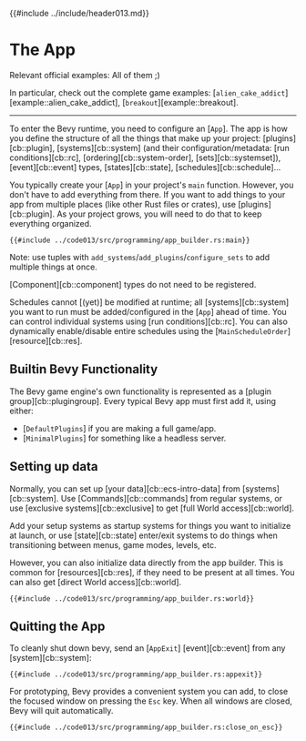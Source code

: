 {{#include ../include/header013.md}}

# The App

Relevant official examples: All of them ;)

In particular, check out the complete game examples:
[`alien_cake_addict`][example::alien_cake_addict],
[`breakout`][example::breakout].

---

To enter the Bevy runtime, you need to configure an [`App`]. The app is how you
define the structure of all the things that make up your project:
[plugins][cb::plugin], [systems][cb::system] (and their configuration/metadata:
[run conditions][cb::rc], [ordering][cb::system-order], [sets][cb::systemset]),
[event][cb::event] types, [states][cb::state], [schedules][cb::schedule]…

You typically create your [`App`] in your project's `main` function.  However,
you don't have to add everything from there. If you want to add things to your
app from multiple places (like other Rust files or crates), use
[plugins][cb::plugin]. As your project grows, you will need to do that to keep
everything organized.

```rust,no_run,noplayground
{{#include ../code013/src/programming/app_builder.rs:main}}
```

Note: use tuples with `add_systems`/`add_plugins`/`configure_sets` to add
multiple things at once.

[Component][cb::component] types do not need to be registered.

Schedules cannot [(yet)] be modified at runtime; all [systems][cb::system] you
want to run must be added/configured in the [`App`] ahead of time. You can
control individual systems using [run conditions][cb::rc]. You can also
dynamically enable/disable entire schedules using the [`MainScheduleOrder`]
[resource][cb::res].

## Builtin Bevy Functionality

The Bevy game engine's own functionality is represented as a [plugin group][cb::plugingroup].
Every typical Bevy app must first add it, using either:
 - [`DefaultPlugins`] if you are making a full game/app.
 - [`MinimalPlugins`] for something like a headless server.

## Setting up data

Normally, you can set up [your data][cb::ecs-intro-data] from
[systems][cb::system]. Use [Commands][cb::commands] from regular systems, or
use [exclusive systems][cb::exclusive] to get [full World access][cb::world].

Add your setup systems as startup systems for things you want to initialize
at launch, or use [state][cb::state] enter/exit systems to do things when
transitioning between menus, game modes, levels, etc.

However, you can also initialize data directly from the app builder. This
is common for [resources][cb::res], if they need to be present at all
times. You can also get [direct World access][cb::world].

```rust,no_run,noplayground
{{#include ../code013/src/programming/app_builder.rs:world}}
```

## Quitting the App

To cleanly shut down bevy, send an [`AppExit`] [event][cb::event] from any
[system][cb::system]:

```rust,no_run,noplayground
{{#include ../code013/src/programming/app_builder.rs:appexit}}
```

For prototyping, Bevy provides a convenient system you can add, to close the
focused window on pressing the `Esc` key. When all windows are closed, Bevy will
quit automatically.

```rust,no_run,noplayground
{{#include ../code013/src/programming/app_builder.rs:close_on_esc}}
```
